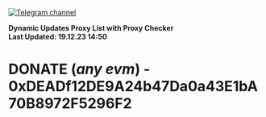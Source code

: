 [![Telegram channel](https://img.shields.io/endpoint?url=https://runkit.io/damiankrawczyk/telegram-badge/branches/master?url=https://t.me/n4z4v0d)](https://t.me/n4z4v0d) 

**Dynamic Updates Proxy List with Proxy Checker**  
**Last Updated: 19.12.23 14:50**

# DONATE (_any evm_) - 0xDEADf12DE9A24b47Da0a43E1bA70B8972F5296F2
